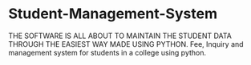 # Student-Management-System
THE SOFTWARE IS ALL ABOUT TO MAINTAIN THE STUDENT DATA THROUGH THE EASIEST
WAY MADE USING PYTHON.
Fee, Inquiry and management system for students in a college using python. 
